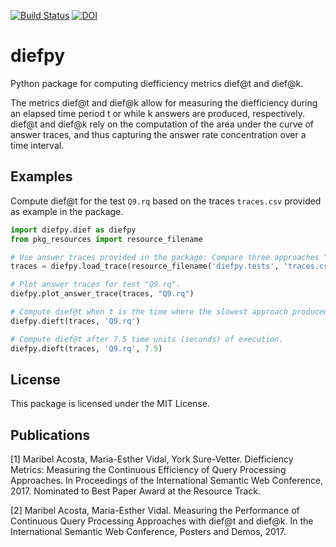[![Build Status](https://travis-ci.org/maribelacosta/dief.svg?branch=master)](https://travis-ci.org/maribelacosta/diefpy)
[![DOI](https://zenodo.org/badge/109045351.svg)](https://zenodo.org/badge/latestdoi/109045351)


# diefpy
Python package for computing diefficiency metrics dief@t and dief@k.

The metrics dief@t and dief@k allow for measuring the diefficiency during an elapsed time period t or while k answers are produced, respectively. dief@t and dief@k rely on the computation of the area under the curve of answer traces, and thus capturing the answer rate concentration over a time interval.

## Examples
Compute dief@t for the test `Q9.rq` based on the traces `traces.csv` provided as example in the package. 
```python
import diefpy.dief as diefpy
from pkg_resources import resource_filename

# Use answer traces provided in the package: Compare three approaches "Selective", "Not Adaptive", "Random" when executing the test "Q9.rq".
traces = diefpy.load_trace(resource_filename('diefpy.tests', 'traces.csv')) 

# Plot answer traces for test "Q9.rq".
diefpy.plot_answer_trace(traces, "Q9.rq")

# Compute dief@t when t is the time where the slowest approach produced the last answer.
diefpy.dieft(traces, 'Q9.rq')

# Compute dief@t after 7.5 time units (seconds) of execution. 
diefpy.dieft(traces, 'Q9.rq', 7.5)
```

## License 
This package is licensed under the MIT License.

## Publications
[1] Maribel Acosta, Maria-Esther Vidal, York Sure-Vetter. Diefficiency Metrics: Measuring the Continuous Efficiency of Query Processing Approaches. In Proceedings of the International Semantic Web Conference, 2017. Nominated to Best Paper Award at the Resource Track. 

[2] Maribel Acosta, Maria-Esther Vidal. Measuring the Performance of Continuous Query Processing Approaches with dief@t and dief@k. In  the International Semantic Web Conference, Posters and Demos, 2017.
